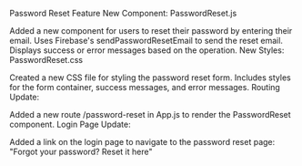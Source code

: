 Password Reset Feature
New Component: PasswordReset.js

Added a new component for users to reset their password by entering their email.
Uses Firebase's sendPasswordResetEmail to send the reset email.
Displays success or error messages based on the operation.
New Styles: PasswordReset.css

Created a new CSS file for styling the password reset form.
Includes styles for the form container, success messages, and error messages.
Routing Update:

Added a new route /password-reset in App.js to render the PasswordReset component.
Login Page Update:

Added a link on the login page to navigate to the password reset page:
"Forgot your password? Reset it here"
